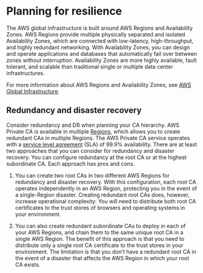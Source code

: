 # Planning for resilience<a name="disaster-recovery-resilience"></a>

The AWS global infrastructure is built around AWS Regions and Availability Zones\. AWS Regions provide multiple physically separated and isolated Availability Zones, which are connected with low\-latency, high\-throughput, and highly redundant networking\. With Availability Zones, you can design and operate applications and databases that automatically fail over between zones without interruption\. Availability Zones are more highly available, fault tolerant, and scalable than traditional single or multiple data center infrastructures\. 

For more information about AWS Regions and Availability Zones, see [AWS Global Infrastructure](http://aws.amazon.com/about-aws/global-infrastructure/)\.

## Redundancy and disaster recovery<a name="disaster-recovery"></a>

Consider redundancy and DR when planning your CA hierarchy\. AWS Private CA is available in multiple [Regions](https://docs.aws.amazon.com/general/latest/gr/pca.html), which allows you to create redundant CAs in multiple Regions\. The AWS Private CA service operates with a [service level agreement](https://aws.amazon.com/certificate-manager/private-certificate-authority/sla/) \(SLA\) of 99\.9% availability\. There are at least two approaches that you can consider for redundancy and disaster recovery\. You can configure redundancy at the root CA or at the highest subordinate CA\. Each approach has pros and cons\. 

1. You can create two root CAs in two different AWS Regions for redundancy and disaster recovery\. With this configuration, each root CA operates independently in an AWS Region, protecting you in the event of a single\-Region disaster\. Creating redundant root CAs does, however, increase operational complexity: You will need to distribute both root CA certificates to the trust stores of browsers and operating systems in your environment\. 

1. You can also create redundant subordinate CAs to deploy in each of your AWS Regions, and chain them to the same unique root CA in a single AWS Region\. The benefit of this approach is that you need to distribute only a single root CA certificate to the trust stores in your environment\. The limitation is that you don’t have a redundant root CA in the event of a disaster that affects the AWS Region in which your root CA exists\.